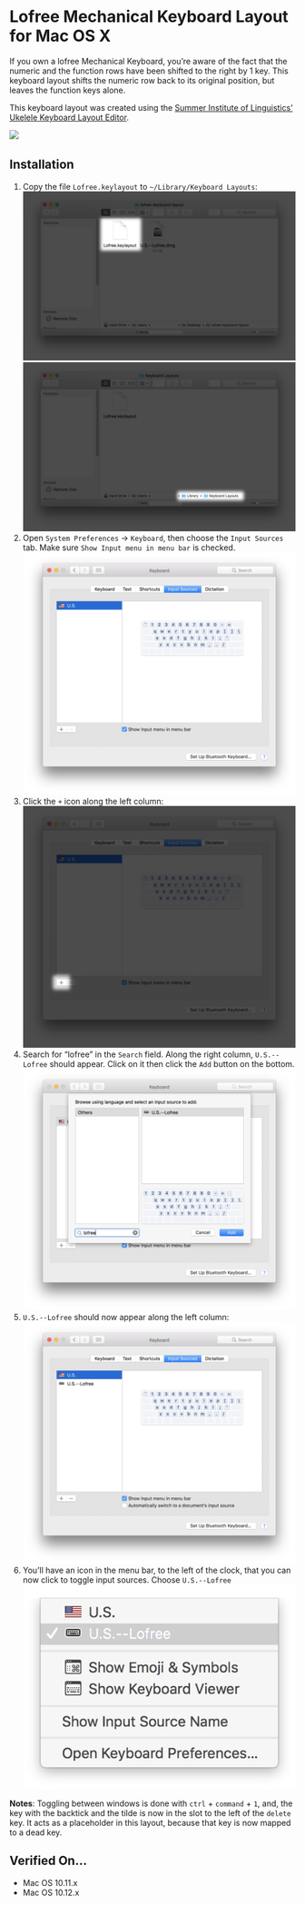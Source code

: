 # Lofree Mechanical Keyboard Layout for Mac OS X
If you own a lofree Mechanical Keyboard, you’re aware of the fact that the numeric and the function rows have been shifted to the right by 1 key. This keyboard layout shifts the numeric row back to its original position, but leaves the function keys alone.

This keyboard layout was created using the [Summer Institute of Linguistics’ Ukelele Keyboard Layout Editor](http://scripts.sil.org/cms/scripts/page.php?site_id=nrsi&id=ukelele).

![](img/keyboard-with-numeric-keys-back-in-place.jpg)

## Installation
1. Copy the file `Lofree.keylayout` to `~/Library/Keyboard Layouts`:
![](img/1.png)
![](img/2.png)
2. Open `System Preferences` → `Keyboard`, then choose the `Input Sources` tab. Make sure `Show Input menu in menu bar` is checked.
![](img/3.png)
3. Click the `+` icon along the left column:
![](img/4.png)
4. Search for “lofree” in the `Search` field. Along the right column, `U.S.--Lofree` should appear. Click on it then click the `Add` button on the bottom.
![](img/5.png)
5. `U.S.--Lofree` should now appear along the left column:
![](img/6.png)
6. You’ll have an icon in the menu bar, to the left of the clock, that you can now click to toggle input sources. Choose `U.S.--Lofree`
![](img/7.png)

**Notes**: Toggling between windows is done with `ctrl` + `command` + `1`, and, the key with the backtick and the tilde is now in the slot to the left of the `delete` key. It acts as a placeholder in this layout, because that key is now mapped to a dead key.

## Verified On…
* Mac OS 10.11.x
* Mac OS 10.12.x
